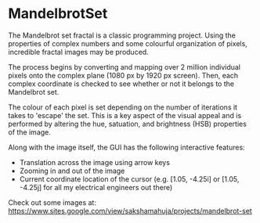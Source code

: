 # MandelbrotSet

The Mandelbrot set fractal is a classic programming project. Using the properties of complex numbers and some colourful organization of pixels, incredible fractal images may be produced. 

The process begins by converting and mapping over 2 million individual pixels onto the complex plane (1080 px by 1920 px screen). Then, each complex coordinate is checked to see whether or not it belongs to the Mandelbrot set. 

The colour of each pixel is set depending on the number of iterations it takes to 'escape' the set. This is a key aspect of the visual appeal and is performed by altering the hue, satuation, and brightness (HSB) properties of the image.

Along with the image itself, the GUI has the following interactive features:
- Translation across the image using arrow keys 
- Zooming in and out of the image
- Current coordinate location of the cursor (e.g. [1.05, -4.25i] or [1.05, -4.25j] for all my electrical engineers out there)

Check out some images at: https://www.sites.google.com/view/sakshamahuja/projects/mandelbrot-set

